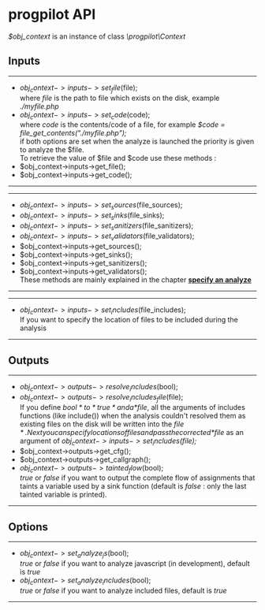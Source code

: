 # progpilot API

*$obj_context* is an instance of class *\progpilot\Context*

## Inputs
***
- $obj_context->inputs->set_file($file);  
where *file* is the path to file which exists on the disk, example *./myfile.php*
- $obj_context->inputs->set_code($code);  
where *code* is the contents/code of a file, for example *$code = file_get_contents("./myfile.php");*  
if both options are set when the analyze is launched the priority is given to analyze the $file.  
To retrieve the value of $file and $code use these methods :
- $obj_context->inputs->get_file();
- $obj_context->inputs->get_code();
***

***
- $obj_context->inputs->set_sources($file_sources);
- $obj_context->inputs->set_sinks($file_sinks);
- $obj_context->inputs->set_sanitizers($file_sanitizers);
- $obj_context->inputs->set_validators($file_validators);
- $obj_context->inputs->get_sources();
- $obj_context->inputs->get_sinks();
- $obj_context->inputs->get_sanitizers();
- $obj_context->inputs->get_validators();  
These methods are mainly explained in the chapter [**specify an analyze**](./SPECIFY_ANALYZE.md)
***

***
- $obj_context->inputs->set_includes($file_includes);  
If you want to specify the location of files to be included during the analysis 
***

## Outputs
***
- $obj_context->outputs->resolve_includes($bool);
- $obj_context->outputs->resolve_includes_file($file);  
If you define *$bool* to *true* and a *$file*, all the arguments of includes functions (like include()) when the analysis couldn't resolved them as existing files on the disk will be written into the *$file*. Next you can specify locations of files and pass the corrected *$file* as an argument of *$obj_context->inputs->set_includes($file);*
- $obj_context->outputs->get_cfg();
- $obj_context->outputs->get_callgraph();
- $obj_context->outputs->tainted_flow($bool);  
*true* or *false* if you want to output the complete flow of assignments that taints a variable used by a sink function (default is *false* : only the last tainted variable is printed).
***

## Options
***
- $obj_context->set_analyze_js($bool);  
*true* or *false* if you want to analyze javascript (in development), default is *true*
- $obj_context->set_analyze_includes($bool);  
*true* or *false* if you want to analyze included files, default is *true*
***
